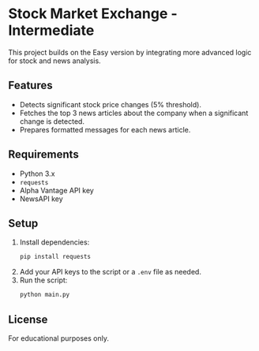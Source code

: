 # Stock Market Exchange - Intermediate

This project builds on the Easy version by integrating more advanced logic for stock and news analysis.

## Features

- Detects significant stock price changes (5% threshold).
- Fetches the top 3 news articles about the company when a significant change is detected.
- Prepares formatted messages for each news article.

## Requirements

- Python 3.x
- `requests`
- Alpha Vantage API key
- NewsAPI key

## Setup

1. Install dependencies:
   ```sh
   pip install requests
   ```
2. Add your API keys to the script or a `.env` file as needed.
3. Run the script:
   ```sh
   python main.py
   ```

## License

For educational purposes only.
